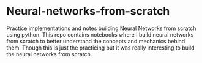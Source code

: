 # Neural-networks-from-scratch
Practice implementations and notes building Neural Networks from scratch using python. This repo contains notebooks where I build neural networks from scratch to better understand the concepts and mechanics behind them. Though this is just the practicing but it was really interesting to build the neural networks from scratch.
